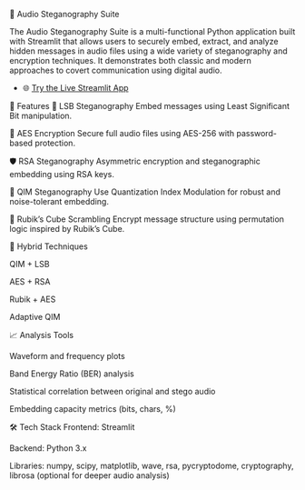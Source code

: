 🔐 Audio Steganography Suite

The Audio Steganography Suite is a multi-functional Python application built with Streamlit that allows users to securely embed, extract, and analyze hidden messages in audio files using a wide variety of steganography and encryption techniques. It demonstrates both classic and modern approaches to covert communication using digital audio.

- 🌐 [Try the Live Streamlit App](https://audio-stegnography.streamlit.app/)

🧪 Features
🎵 LSB Steganography
Embed messages using Least Significant Bit manipulation.

🔐 AES Encryption
Secure full audio files using AES-256 with password-based protection.

🛡️ RSA Steganography
Asymmetric encryption and steganographic embedding using RSA keys.

🔢 QIM Steganography
Use Quantization Index Modulation for robust and noise-tolerant embedding.

🧩 Rubik’s Cube Scrambling
Encrypt message structure using permutation logic inspired by Rubik’s Cube.

🧠 Hybrid Techniques

QIM + LSB

AES + RSA

Rubik + AES

Adaptive QIM

📈 Analysis Tools

Waveform and frequency plots

Band Energy Ratio (BER) analysis

Statistical correlation between original and stego audio

Embedding capacity metrics (bits, chars, %)

🛠️ Tech Stack
Frontend: Streamlit

Backend: Python 3.x

Libraries:
numpy, scipy, matplotlib, wave, rsa, pycryptodome, cryptography, librosa (optional for deeper audio analysis)


